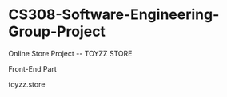 # CS308-Software-Engineering-Group-Project

Online Store Project -- TOYZZ STORE

Front-End Part

toyzz.store
